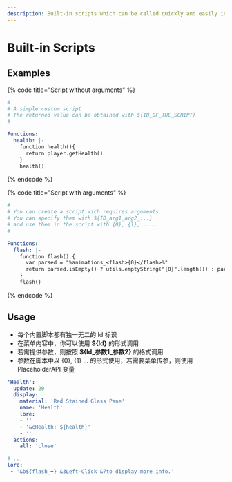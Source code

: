 ```yaml
---
description: Built-in scripts which can be called quickly and easily in the menu.
---
```


# Built-in Scripts

## Examples

{% code title="Script without arguments" %}
```yaml
#
# A simple custom script
# The returned value can be obtained with ${ID_OF_THE_SCRIPT}
#

Functions:
  health: |-
    function health(){
      return player.getHealth()
    }
    health()
```
{% endcode %}

{% code title="Script with arguments" %}
```yaml
#
# You can create a script wich requires arguments 
# You can specify them with ${ID_arg1_arg2_...} 
# and use them in the script with {0}, {1}, ....
#

Functions:
  flash: |-
    function flash() {
      var parsed = "%animations_<flash>{0}</flash>%"
      return parsed.isEmpty() ? utils.emptyString("{0}".length()) : parsed
    }
    flash()
```
{% endcode %}

## Usage

* 每个内置脚本都有独一无二的 Id 标识
* 在菜单内容中，你可以使用 **${Id}** 的形式调用
* 若需提供参数，则按照 **${Id\_参数1\_参数2}** 的格式调用
* 参数在脚本中以 {0}, {1} ... 的形式使用，若需要菜单传参，则使用 PlaceholderAPI 变量

```yaml
'Health':
  update: 20
  display:
    material: 'Red Stained Glass Pane'
    name: 'Health'
    lore:
    - ''
    - '&cHealth: ${health}'
    - ''
  actions:
    all: 'close'
```

```yaml
# ...
lore:
 - '&b${flash_➥} &3Left-Click &7to display more info.'
```

